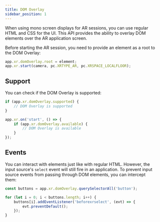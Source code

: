 ```yaml
---
title: DOM Overlay
sidebar_position: 1
---
```


When using mono screen displays for AR sessions, you can use regular HTML and CSS for the UI. This API provides the ability to overlay DOM elements over the AR application screen.

Before starting the AR session, you need to provide an element as a root to the DOM Overlay:

```javascript
app.xr.domOverlay.root = element;
app.xr.start(camera, pc.XRTYPE_AR, pc.XRSPACE_LOCALFLOOR);
```

## Support

You can check if the DOM Overlay is supported:

```javascript
if (app.xr.domOverlay.supported) {
    // DOM Overlay is supported
}

app.xr.on('start', () => {
    if (app.xr.domOverlay.available) {
        // DOM Overlay is available
    }
});
```

## Events

You can interact with elements just like with regular HTML. However, the input source's `select` event will still fire in an application. To prevent input source events from passing through DOM elements, you can intercept them:

```javascript
const buttons = app.xr.domOverlay.querySelectorAll('button');

for (let i = 0; i < buttons.length; i++) {
    buttons[i].addEventListener('beforexrselect', (evt) => {
        evt.preventDefault();
    });
}
```